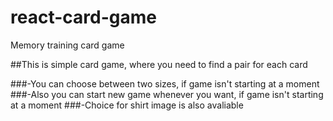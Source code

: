# react-card-game
Memory training card game

##This is simple card game, where you need to find a pair for each card

###-You can choose between two sizes, if game isn't starting at a moment
###-Also you can start new game whenever you want, if game isn't starting at a moment
###-Choice for shirt image is also avaliable
